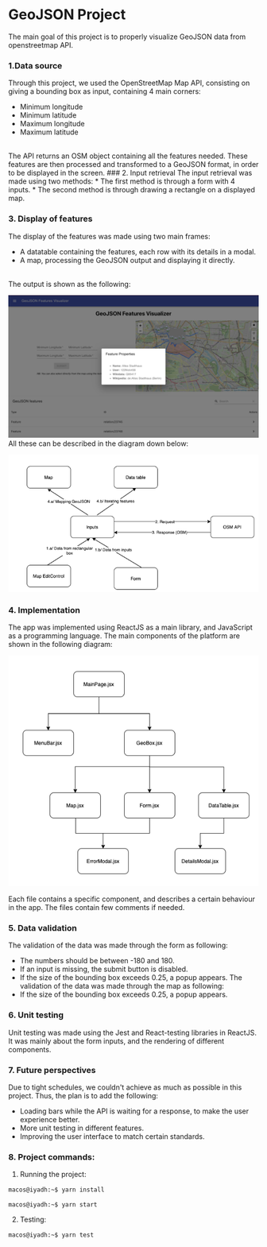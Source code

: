 # GeoJSON Project
The main goal of this project is to properly visualize GeoJSON data from openstreetmap API.
### 1.Data source
Through this project, we used the OpenStreetMap Map API, consisting on giving a bounding box as input, containing 4 main corners:
* Minimum longitude
* Minimum latitude
* Maximum longitude
* Maximum latitude
<br />
The API returns an OSM object containing all the features needed. These features are then processed and transformed to a GeoJSON format, in order to be displayed in the screen.
### 2. Input retrieval
The input retrieval was made using two methods:
* The first method is through a form with 4 inputs.
* The second method is through drawing a rectangle on a displayed map.

### 3. Display of features
The display of the features was made using two main frames:
* A datatable containing the features, each row with its details in a modal.
* A map, processing the GeoJSON output and displaying it directly.
<br />
The output is shown as the following:

![alt text](./images/app.png "App screenshot")
<br />
All these can be described in the diagram down below:

![alt text](./images/work-process.png "Work process")
<br />
### 4. Implementation
The app was implemented using ReactJS as a main library, and JavaScript as a programming language. The main components of the platform are shown in the following diagram:

![alt text](./images/components.png "Components")

Each file contains a specific component, and describes a certain behaviour in the app. The files contain few comments if needed.

### 5. Data validation
The validation of the data was made through the form as following:
* The numbers should be between -180 and 180.
* If an input is missing, the submit button is disabled.
* If the size of the bounding box exceeds 0.25, a popup appears.
The validation of the data was made through the map as following:
* If the size of the bounding box exceeds 0.25, a popup appears.

### 6. Unit testing
Unit testing was made using the Jest and React-testing libraries in ReactJS. It was mainly about the form inputs, and the rendering of different components.

### 7. Future perspectives
Due to tight schedules, we couldn't achieve as much as possible in this project. Thus, the plan is to add the following:
* Loading bars while the API is waiting for a response, to make the user experience better.
* More unit testing in different features.
* Improving the user interface to match certain standards. 

### 8. Project commands:
1. Running the project:
```console
macos@iyadh:~$ yarn install
```
```console
macos@iyadh:~$ yarn start
```
2. Testing:
```console
macos@iyadh:~$ yarn test
```